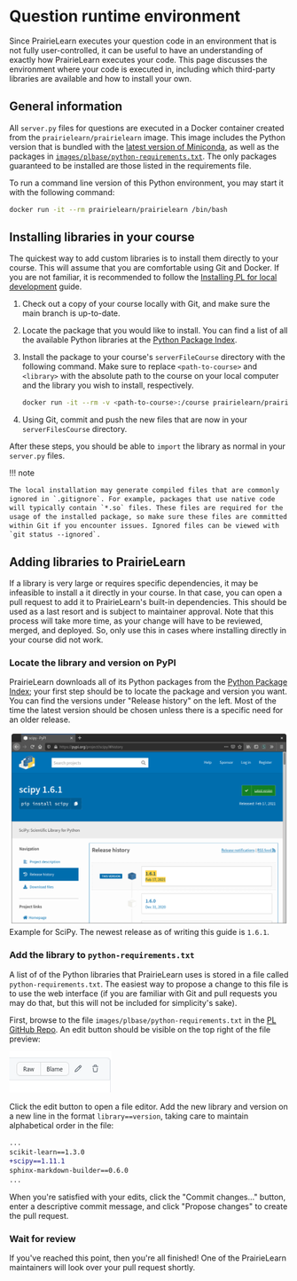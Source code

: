 # Question runtime environment

Since PrairieLearn executes your question code in an environment that is not fully user-controlled, it can be useful to have an understanding of exactly how PrairieLearn executes your code. This page discusses the environment where your code is executed in, including which third-party libraries are available and how to install your own.

## General information

All `server.py` files for questions are executed in a Docker container created from the `prairielearn/prairielearn` image. This image includes the Python version that is bundled with the [latest version of Miniconda](https://docs.conda.io/en/latest/miniconda.html), as well as the packages in [`images/plbase/python-requirements.txt`](https://github.com/PrairieLearn/PrairieLearn/blob/master/images/plbase/python-requirements.txt). The only packages guaranteed to be installed are those listed in the requirements file.

To run a command line version of this Python environment, you may start it with the following command:

```sh
docker run -it --rm prairielearn/prairielearn /bin/bash
```

## Installing libraries in your course

The quickest way to add custom libraries is to install them directly to your course. This will assume that you are comfortable using Git and Docker. If you are not familiar, it is recommended to follow the [Installing PL for local development](../installing.md) guide.

1. Check out a copy of your course locally with Git, and make sure the main branch is up-to-date.
2. Locate the package that you would like to install. You can find a list of all the available Python libraries at the [Python Package Index](https://pypi.org).
3. Install the package to your course's `serverFileCourse` directory with the following command. Make sure to replace `<path-to-course>` and `<library>` with the absolute path to the course on your local computer and the library you wish to install, respectively.

   ```sh
   docker run -it --rm -v <path-to-course>:/course prairielearn/prairielearn pip3 install --target /course/serverFilesCourse <library>
   ```

4. Using Git, commit and push the new files that are now in your `serverFilesCourse` directory.

After these steps, you should be able to `import` the library as normal in your `server.py` files.

!!! note

    The local installation may generate compiled files that are commonly ignored in `.gitignore`. For example, packages that use native code will typically contain `*.so` files. These files are required for the usage of the installed package, so make sure these files are committed within Git if you encounter issues. Ignored files can be viewed with `git status --ignored`.

## Adding libraries to PrairieLearn

If a library is very large or requires specific dependencies, it may be infeasible to install a it directly in your course. In that case, you can open a pull request to add it to PrairieLearn's built-in dependencies. This should be used as a last resort and is subject to maintainer approval. Note that this process will take more time, as your change will have to be reviewed, merged, and deployed. So, only use this in cases where installing directly in your course did not work.

### Locate the library and version on PyPI

PrairieLearn downloads all of its Python packages from the [Python Package Index](https://pypi.org); your first step should be to locate the package and version you want. You can find the versions under "Release history" on the left. Most of the time the latest version should be chosen unless there is a specific need for an older release.

![SciPy release page](scipy_version.png)
Example for SciPy. The newest release as of writing this guide is `1.6.1`.

### Add the library to `python-requirements.txt`

A list of of the Python libraries that PrairieLearn uses is stored in a file called `python-requirements.txt`. The easiest way to propose a change to this file is to use the web interface (if you are familiar with Git and pull requests you may do that, but this will not be included for simplicity's sake).

First, browse to the file `images/plbase/python-requirements.txt` in the [PL GitHub Repo](https://github.com/prairielearn/prairielearn). An edit button should be visible on the top right of the file preview:

![GitHub edit button](edit_btn.png)

Click the edit button to open a file editor. Add the new library and version on a new line in the format `library==version`, taking care to maintain alphabetical order in the file:

```diff
...
scikit-learn==1.3.0
+scipy==1.11.1
sphinx-markdown-builder==0.6.0
...
```

When you're satisfied with your edits, click the "Commit changes..." button, enter a descriptive commit message, and click "Propose changes" to create the pull request.

### Wait for review

If you've reached this point, then you're all finished! One of the PrairieLearn maintainers will look over your pull request shortly.

